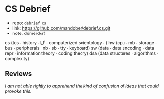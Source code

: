 # CS Debrief

- repo: `debrief.cs`
- link: https://github.com/mandober/debrief.cs.git
- note: démerder!

cs (tcs ∙ history ∙ lₒfⁱ ∙ computerized scientology ∙ ) 
hw (cpu ∙ mb ∙ storage ∙ bus ∙ peripherals ∙ nb ∙ sb ∙ tty ∙ keyboard) 
sw (data ∙ data encoding ∙  data repr ∙ information theory ∙ coding theory) 
dsa (data structures ∙ algorithms ∙ complexity) 


## Reviews

*I am not able rightly to apprehend the kind of confusion of ideas that could provoke this.* 
